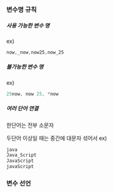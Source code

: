 ### 변수명 규칙
##### 사용 가능한 변수 명

ex)
```js
now,_now,now25,now_25
```

##### 불가능한 변수 명
ex)
```js
25now, now 25, *now
```
##### 여러 단어 연결
한단어는 전부 소문자

두단어 이상일 때는 중간에 대문자 섞어서
ex)

```js
java
Java_Script
JavaScript
javaScript
```


### 변수 선언
